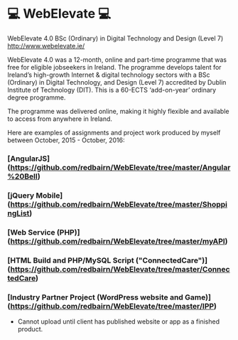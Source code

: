 # :computer: WebElevate :computer:
WebElevate 4.0 BSc (Ordinary) in Digital Technology and Design (Level 7) http://www.webelevate.ie/

WebElevate 4.0 was a 12-month,  online and part-time programme that was free for eligible jobseekers in Ireland.  The programme develops talent for Ireland’s high-growth Internet & digital technology sectors with a BSc (Ordinary) in Digital Technology, and Design  (Level 7) accredited by Dublin Institute of Technology (DIT). This is a 60-ECTS ‘add-on-year’ ordinary degree programme.

The programme was delivered online, making it highly flexible and available to access from anywhere in Ireland.

Here are examples of assignments and project work produced by myself between October, 2015 - October, 2016:

### [AngularJS] (https://github.com/redbairn/WebElevate/tree/master/Angular%20Bell)
### [jQuery Mobile] (https://github.com/redbairn/WebElevate/tree/master/ShoppingList)
### [Web Service (PHP)] (https://github.com/redbairn/WebElevate/tree/master/myAPI)
### [HTML Build and PHP/MySQL Script ("ConnectedCare")] (https://github.com/redbairn/WebElevate/tree/master/ConnectedCare)
### [Industry Partner Project (WordPress website and Game)] (https://github.com/redbairn/WebElevate/tree/master/IPP)

- Cannot upload until client has published website or app as a finished product.


